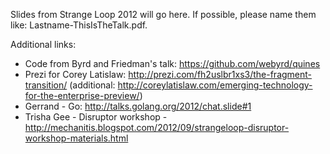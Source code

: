 Slides from Strange Loop 2012 will go here. If possible, please name them like: Lastname-ThisIsTheTalk.pdf.

Additional links:

* Code from Byrd and Friedman's talk: https://github.com/webyrd/quines
* Prezi for Corey Latislaw: http://prezi.com/fh2uslbr1xs3/the-fragment-transition/ (additional: http://coreylatislaw.com/emerging-technology-for-the-enterprise-preview/)
* Gerrand - Go: http://talks.golang.org/2012/chat.slide#1 
* Trisha Gee - Disruptor workshop - http://mechanitis.blogspot.com/2012/09/strangeloop-disruptor-workshop-materials.html
